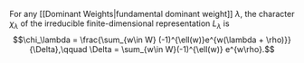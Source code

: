 For any [[Dominant Weights|fundamental dominant weight]] $\lambda$, the character $\chi_\lambda$ of the irreducible finite-dimensional representation $L_\lambda$ is$$\chi_\lambda = \frac{\sum_{w\in W} (-1)^{\ell(w)}e^{w(\lambda + \rho)}}{\Delta},\qquad \Delta = \sum_{w\in W}(-1)^{\ell(w)} e^{w\rho}.$$